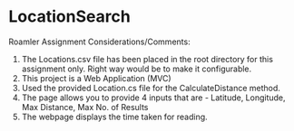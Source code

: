 # LocationSearch
Roamler Assignment
Considerations/Comments:

1) The Locations.csv file has been placed in the root directory for this assignment only. Right way would be to make it configurable.
2) This project is a Web Application (MVC)
3) Used the provided Location.cs file for the CalculateDistance method.
4) The page allows you to provide 4 inputs that are - Latitude, Longitude, Max Distance, Max No. of Results
5) The webpage displays the time taken for reading.
